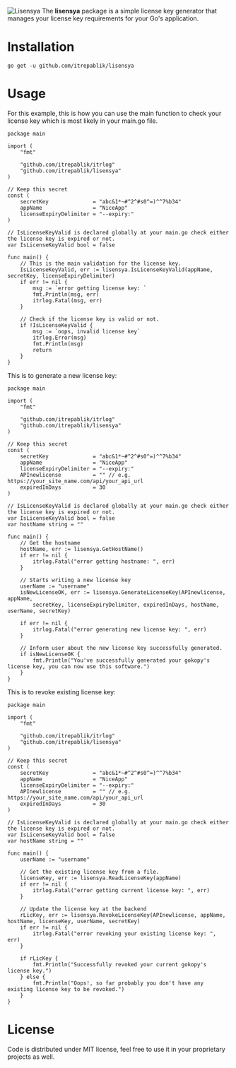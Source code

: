 ![Lisensya](https://user-images.githubusercontent.com/58651329/79626813-ae0d2b00-8165-11ea-9c64-0419b7b91ece.png)
The **lisensya** package is a simple license key generator that manages your license key requirements for your Go's application.

# Installation
```
go get -u github.com/itrepablik/lisensya
```

# Usage
For this example, this is how you can use the main function to check your license key which is most likely in your main.go file.
```
package main

import (
	"fmt"

	"github.com/itrepablik/itrlog"
	"github.com/itrepablik/lisensya"
)

// Keep this secret
const (
	secretKey              = "abc&1*~#^2^#s0^=)^^7%b34"
	appName                = "NiceApp"
	licenseExpiryDelimiter = "--expiry:"
)

// IsLicenseKeyValid is declared globally at your main.go check either the license key is expired or not.
var IsLicenseKeyValid bool = false

func main() {
	// This is the main validation for the license key.
	IsLicenseKeyValid, err := lisensya.IsLicenseKeyValid(appName, secretKey, licenseExpiryDelimiter)
	if err != nil {
		msg := `error getting license key: `
		fmt.Println(msg, err)
		itrlog.Fatal(msg, err)
	}

	// Check if the license key is valid or not.
	if !IsLicenseKeyValid {
		msg := `oops, invalid license key`
		itrlog.Error(msg)
		fmt.Println(msg)
		return
	}
}
```

This is to generate a new license key:
```
package main

import (
	"fmt"

	"github.com/itrepablik/itrlog"
	"github.com/itrepablik/lisensya"
)

// Keep this secret
const (
	secretKey              = "abc&1*~#^2^#s0^=)^^7%b34"
	appName                = "NiceApp"
	licenseExpiryDelimiter = "--expiry:"
	APInewlicense          = "" // e.g. https://your_site_name.com/api/your_api_url
	expiredInDays          = 30
)

// IsLicenseKeyValid is declared globally at your main.go check either the license key is expired or not.
var IsLicenseKeyValid bool = false
var hostName string = ""

func main() {
	// Get the hostname
	hostName, err := lisensya.GetHostName()
	if err != nil {
		itrlog.Fatal("error getting hostname: ", err)
	}

	// Starts writing a new license key
	userName := "username"
	isNewLicenseOK, err := lisensya.GenerateLicenseKey(APInewlicense, appName,
		secretKey, licenseExpiryDelimiter, expiredInDays, hostName, userName, secretKey)

	if err != nil {
		itrlog.Fatal("error generating new license key: ", err)
	}

	// Inform user about the new license key successfully generated.
	if isNewLicenseOK {
		fmt.Println("You've successfully generated your gokopy's license key, you can now use this software.")
	}
}
```

This is to revoke existing license key:
```
package main

import (
	"fmt"

	"github.com/itrepablik/itrlog"
	"github.com/itrepablik/lisensya"
)

// Keep this secret
const (
	secretKey              = "abc&1*~#^2^#s0^=)^^7%b34"
	appName                = "NiceApp"
	licenseExpiryDelimiter = "--expiry:"
	APInewlicense          = "" // e.g. https://your_site_name.com/api/your_api_url
	expiredInDays          = 30
)

// IsLicenseKeyValid is declared globally at your main.go check either the license key is expired or not.
var IsLicenseKeyValid bool = false
var hostName string = ""

func main() {
	userName := "username"

	// Get the existing license key from a file.
	licenseKey, err := lisensya.ReadLicenseKey(appName)
	if err != nil {
		itrlog.Fatal("error getting current license key: ", err)
	}

	// Update the license key at the backend
	rLicKey, err := lisensya.RevokeLicenseKey(APInewlicense, appName, hostName, licenseKey, userName, secretKey)
	if err != nil {
		itrlog.Fatal("error revoking your existing license key: ", err)
	}

	if rLicKey {
		fmt.Println("Successfully revoked your current gokopy's license key.")
	} else {
		fmt.Println("Oops!, so far probably you don't have any existing license key to be revoked.")
	}
}
```

# License
Code is distributed under MIT license, feel free to use it in your proprietary projects as well.
